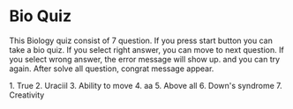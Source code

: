 # Bio Quiz

This Biology quiz consist of 7 question.
If you press start button you can take a bio quiz.
If you select right answer, you can move to next question.
If you select wrong answer, the error message will show up. and you can try again.
After solve all question, congrat message appear.


<Answer>
1. True
2. Uraciil
3. Ability to move
4. aa
5. Above all
6. Down's syndrome
7. Creativity